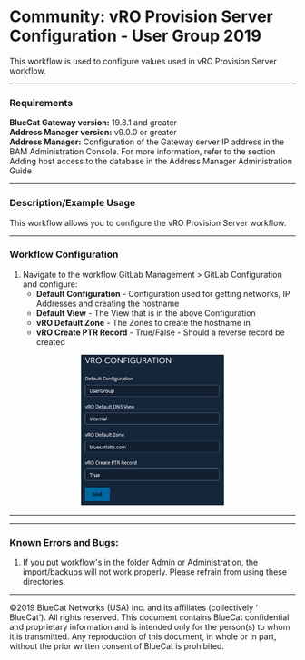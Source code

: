 # **Community: vRO Provision Server Configuration - User Group 2019**
This workflow is used to configure values used in vRO Provision Server workflow.

___

### Requirements
**BlueCat Gateway version:** 19.8.1 and greater <br/>
**Address Manager version:** v9.0.0 or greater <br/>
**Address Manager:**  Configuration of the Gateway server IP address in the BAM Administration Console. For more information, refer to the section Adding host access to the database in the Address Manager Administration Guide </br>

___

### Description/Example Usage
This workflow allows you to configure the vRO Provision Server workflow. 

___

### Workflow Configuration

1.  Navigate to the workflow GitLab Management > GitLab Configuration and configure:
    * **Default Configuration** - Configuration used for getting networks, IP Addresses and creating the hostname
    * **Default View** - The View that is in the above Configuration
    * **vRO Default Zone** - The Zones to create the hostname in
    * **vRO Create PTR Record** -  True/False - Should a reverse record be created

<p align="center">
  <img width="50%" height="50%" src="img/vro_prov_server.png">
</p>

___


<!--
### Youtube Tutorial

<a href="http://www.youtube.com/watch?feature=player_embedded&v=YOUTUBE_VIDEO_ID_HERE" target="_blank">
 <img src="http://img.youtube.com/vi/YOUTUBE_VIDEO_ID_HERE/0.jpg" alt="IMAGE ALT TEXT HERE" width="240" height="180" border="10" />
</a>
-->

___

### Known Errors and Bugs: 

1)  If you put workflow's in the folder Admin or Administration, the import/backups will not work properly. Please refrain from using these directories.

___

©2019 BlueCat Networks (USA) Inc. and its affiliates (collectively ‘ BlueCat’). All rights reserved.
This document contains BlueCat confidential and proprietary information and is intended only for the person(s) to whom it is transmitted.
Any reproduction of this document, in whole or in part, without the prior written consent of BlueCat is prohibited.
